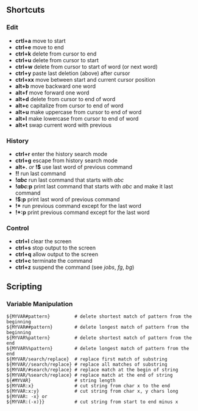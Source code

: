 ## Shortcuts

### Edit

- **crtl+a** move to start
- **ctrl+e** move to end
- **ctrl+k** delete from cursor to end
- **ctrl+u** delete from cursor to start
- **ctrl+w** delete from cursor to start of word (or next word)
- **ctrl+y** paste last deletion (above) after cursor
- **ctrl+xx** move between start and current cursor position 
- **alt+b** move backward one word
- **alt+f** move forward one word
- **alt+d** delete from cursor to end of word
- **alt+c** capitalize from cursor to end of word
- **alt+u** make uppercase from cursor to end of word
- **alt+l** make lowercase from cursor to end of word
- **alt+t** swap current word with previous

### History

- **ctrl+r** enter the history search mode
- **ctrl+g** escape from history search mode
- **alt+.** *or* **!$** use last word of previous command
- **!!** run last command
- **!*abc*** run last command that starts with *abc*
- **!*abc*:p** print last command that starts with *abc* and make it last command
- **!$:p** print last word of previous command
- **!\*** run previous command except for the last word
- **!\*:p** print previous command except for the last word

### Control

- **ctrl+l** clear the screen
- **ctrl+s** stop output to the screen
- **ctrl+q** allow output to the screen
- **ctrl+c** terminate the command
- **ctrl+z** suspend the command (see *jobs*, *fg*, *bg*)

## Scripting

### Variable Manipulation

    ${MYVAR#pattern}         # delete shortest match of pattern from the beginning
    ${MYVAR##pattern}        # delete longest match of pattern from the beginning
    ${MYVAR%pattern}         # delete shortest match of pattern from the end
    ${MYVAR%%pattern}        # delete longest match of pattern from the end
    ${MYVAR/search/replace}  # replace first match of substring
    ${MYVAR//search/replace} # replace all matches of substring
    ${MYVAR/#search/replace} # replace match at the begin of string
    ${MYVAR/%search/replace} # replace match at the end of string
	${#MYVAR}                # string length
	${MYVAR:x}               # cut string from char x to the end
	${MYVAR:x:y}             # cut string from char x, y chars long
	${MYVAR: -x} or
	${MYVAR:(-x)}}           # cut string from start to end minus x
